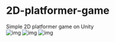 # 2D-platformer-game
Simple 2D platformer game on Unity  
![img](https://github.com/Misterio715/2D-platformer-game/screenshots/sreenshot1.png?raw=true)
![img](https://github.com/Misterio715/2D-platformer-game/screenshots/sreenshot2.png?raw=true)
![img](https://github.com/Misterio715/2D-platformer-game/screenshots/sreenshot3.png?raw=true)
